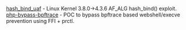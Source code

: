 
[hash_bind_uaf](https://github.com/lcfr-eth/exploits/tree/main/hash_bind_uaf) - Linux Kernel 3.8.0->4.3.6 AF_ALG hash_bind() exploit.  
[php-bypass-bpftrace](https://github.com/lcfr-eth/exploits/blob/main/php-bypass-bpftrace.md) - POC to bypass bpftrace based webshell/execve prevention using FFI + prctl.
